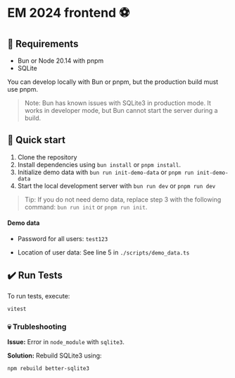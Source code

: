 # EM 2024 frontend ⚽

## 📄 Requirements

- Bun or Node 20.14 with pnpm
- SQLite

You can develop locally with Bun or pnpm, but the production build must use pnpm.

> Note: Bun has known issues with SQLite3 in production mode. It works in developer mode, but Bun cannot start the server during a build.

## 🚀 Quick start

1. Clone the repository
2. Install dependencies using `bun install` or `pnpm install`.
3. Initialize demo data with `bun run init-demo-data` or `pnpm run init-demo-data`
4. Start the local development server with `bun run dev` or `pnpm run dev`


> Tip: If you do not need demo data, replace step 3 with the following command: `bun run init` or `pnpm run init`.

#### Demo data

- Password for all users: `test123`

- Location of user data: See line 5 in `./scripts/demo_data.ts`


## ✔️ Run Tests

To run tests, execute:

```
vitest
```

### 💀 Trubleshooting


__Issue:__ Error in `node_module` with `sqlite3`.

__Solution:__ Rebuild SQLite3 using:
```
npm rebuild better-sqlite3
```
